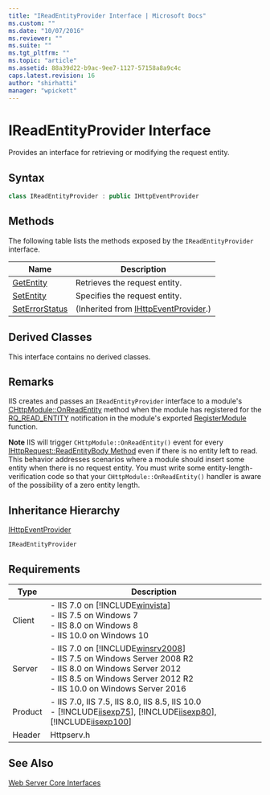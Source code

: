 ```yaml
---
title: "IReadEntityProvider Interface | Microsoft Docs"
ms.custom: ""
ms.date: "10/07/2016"
ms.reviewer: ""
ms.suite: ""
ms.tgt_pltfrm: ""
ms.topic: "article"
ms.assetid: 88a39d22-b9ac-9ee7-1127-57158a8a9c4c
caps.latest.revision: 16
author: "shirhatti"
manager: "wpickett"
---
```

# IReadEntityProvider Interface
Provides an interface for retrieving or modifying the request entity.  
  
## Syntax  
  
```cpp  
class IReadEntityProvider : public IHttpEventProvider  
```  
  
## Methods  
 The following table lists the methods exposed by the `IReadEntityProvider` interface.  
  
|Name|Description|  
|----------|-----------------|  
|[GetEntity](../../web-development-reference\native-code-api-reference/ireadentityprovider-getentity-method.md)|Retrieves the request entity.|  
|[SetEntity](../../web-development-reference\native-code-api-reference/ireadentityprovider-setentity-method.md)|Specifies the request entity.|  
|[SetErrorStatus](../../web-development-reference\native-code-api-reference/ihttpeventprovider-seterrorstatus-method.md)|(Inherited from [IHttpEventProvider](../../web-development-reference\native-code-api-reference/ihttpeventprovider-interface.md).)|  
  
## Derived Classes  
 This interface contains no derived classes.  
  
## Remarks  
 IIS creates and passes an `IReadEntityProvider` interface to a module's [CHttpModule::OnReadEntity](../../web-development-reference\native-code-api-reference/chttpmodule-onreadentity-method.md) method when the module has registered for the [RQ_READ_ENTITY](../../web-development-reference\native-code-api-reference/request-processing-constants.md) notification in the module's exported [RegisterModule](../../web-development-reference\native-code-api-reference/pfn-registermodule-function.md) function.  
  
 **Note** IIS will trigger `CHttpModule::OnReadEntity()` event for every [IHttpRequest::ReadEntityBody Method](../../web-development-reference\native-code-api-reference/ihttprequest-readentitybody-method.md) even if there is no entity left to read. This behavior addresses scenarios where a module should insert some entity when there is no request entity. You must write some entity-length-verification code so that your `CHttpModule::OnReadEntity()` handler is aware of the possibility of a zero entity length.  
  
## Inheritance Hierarchy  
 [IHttpEventProvider](../../web-development-reference\native-code-api-reference/ihttpeventprovider-interface.md)  
  
 `IReadEntityProvider`  
  
## Requirements  
  
|Type|Description|  
|----------|-----------------|  
|Client|-   IIS 7.0 on [!INCLUDE[winvista](../../wmi-provider/includes/winvista-md.md)]<br />-   IIS 7.5 on Windows 7<br />-   IIS 8.0 on Windows 8<br />-   IIS 10.0 on Windows 10|  
|Server|-   IIS 7.0 on [!INCLUDE[winsrv2008](../../wmi-provider/includes/winsrv2008-md.md)]<br />-   IIS 7.5 on Windows Server 2008 R2<br />-   IIS 8.0 on Windows Server 2012<br />-   IIS 8.5 on Windows Server 2012 R2<br />-   IIS 10.0 on Windows Server 2016|  
|Product|-   IIS 7.0, IIS 7.5, IIS 8.0, IIS 8.5, IIS 10.0<br />-   [!INCLUDE[iisexp75](../../web-development-reference/native-code-api-reference/includes/iisexp75-md.md)], [!INCLUDE[iisexp80](../../web-development-reference/native-code-api-reference/includes/iisexp80-md.md)], [!INCLUDE[iisexp100](../../web-development-reference/native-code-api-reference/includes/iisexp100-md.md)]|  
|Header|Httpserv.h|  
  
## See Also  
 [Web Server Core Interfaces](../../web-development-reference\native-code-api-reference/web-server-core-interfaces.md)